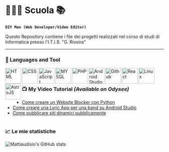 # 🧑🏻‍💻 Scuola 📚

**`DIY Man (Web Developer/Video Editor)`**

Questo Repository contiene i file dei progetti realizzati nel corso di studi di Informatica presso l'I.T.I.S. "G. Rivoira"

--- 
### 🧰 Languages and Tool

 <img align="left" alt="HTML"  width="50px" height="50px" src="https://cdn.jsdelivr.net/gh/devicons/devicon/icons/html5/html5-original-wordmark.svg" />
 <img align="left" alt="CSS"  width="50px" height="50px" src="https://cdn.jsdelivr.net/gh/devicons/devicon/icons/css3/css3-original-wordmark.svg" />
 <img align="left" alt="JavaScript"  width="50px" height="50px" src="https://cdn.jsdelivr.net/gh/devicons/devicon/icons/javascript/javascript-original.svg" />
 <img align="left" alt="MYSQL"  width="50px" height="50px" src="https://cdn.jsdelivr.net/gh/devicons/devicon/icons/mysql/mysql-original-wordmark.svg" />
 <img align="left" alt="PHP"  width="50px" height="50px" src="https://cdn.jsdelivr.net/gh/devicons/devicon/icons/php/php-original.svg" />
 <img align="left" alt="Android Studio"  width="50px" height="50px" src="https://cdn.jsdelivr.net/gh/devicons/devicon/icons/androidstudio/androidstudio-original.svg" />
 <img align="left" alt="Github"  width="50px" height="50px" src="https://cdn.jsdelivr.net/gh/devicons/devicon/icons/github/github-original.svg" />
  <img align="left" alt="React"  width="50px" height="50px" src="https://cdn.jsdelivr.net/gh/devicons/devicon/icons/github/github-original.svg" />
 <img align="left" alt="Linux"  width="50px" height="50px" src="https://cdn.jsdelivr.net/gh/devicons/devicon/icons/linux/linux-original.svg" />
 <img align="left" alt="AstroJS"  width="50px" height="50px" src="https://astro.js.org/astro.png" /> 
 <br />
 
 #

 ### 📺 My Video Tutorial _(Available on Odysee)_
 - [Come creare un Website Blocker con Python](https://odysee.com/@keyezen:9/come-fare-un-website-blocker-con-python:3)
 - [Come creare una Lyric App per una band su Android Studio](https://odysee.com/@keyezen:9/BAND-LYRIC-APP-ANDROID-STUDIO-TUTORIAL-2022:8)
 - [Come pubblicare siti dinamici pubblicamente](https://odysee.com/@keyezen:9/come-pubblicare-siti-dinamici:a)

# 

### 📈 Le mie statistiche
![Mattiaudisio's GitHub stats](https://github-readme-stats.vercel.app/api?username=mattiaudisio&hide=contribs,prs&show_icons=true&theme=synthwave)
